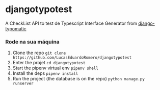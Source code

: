 # djangotypotest
A CheckList API to test de Typescript Interface Generator from [django-typomatic](https://github.com/adenh93/django-typomatic)

### Rode na sua máquina

1. Clone the repo  `git clone https://github.com/LucasEduardoRomero/djangotypotest`
1. Enter the projet  `cd djangotypotest`
1. Start the pipenv virtual env  `pipenv shell`
1. Install the deps  `pipenv install`
1. Run the project (the database is on the repo) `python manage.py runserver`
